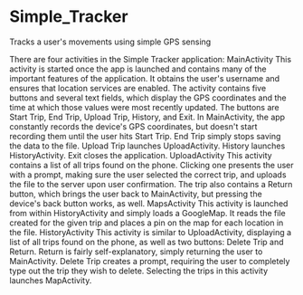 # Simple_Tracker
Tracks a user's movements using simple GPS sensing

There are four activities in the Simple Tracker application:
  MainActivity
    This activity is started once the app is launched and contains many of the important features of the application. It obtains the user's username and ensures that location services are enabled. The activity contains five buttons and several text fields, which display the GPS coordinates and the time at which those values were most recently updated. The buttons are Start Trip, End Trip, Upload Trip, History, and Exit. In MainActivity, the app constantly records the device's GPS coordinates, but doesn't start recording them until the user hits Start Trip. End Trip simply stops saving the data to the file. Upload Trip launches UploadActivity. History launches HistoryActivity. Exit closes the application.
  UploadActivity
    This activity contains a list of all trips found on the phone. Clicking one presents the user with a prompt, making sure the user selected the correct trip, and uploads the file to the server upon user confirmation. The trip also contains a Return button, which brings the user back to MainActivity, but pressing the device's back button works, as well.
  MapsActivity
    This activity is launched from within HistoryActivity and simply loads a GoogleMap. It reads the file created for the given trip and places a pin on the map for each location in the file.
  HistoryActivity
    This activity is similar to UploadActivity, displaying a list of all trips found on the phone, as well as two buttons: Delete Trip and Return. Return is fairly self-explanatory, simply returning the user to MainActivity. Delete Trip creates a prompt, requiring the user to completely type out the trip they wish to delete. Selecting the trips in this activity launches MapActivity.
